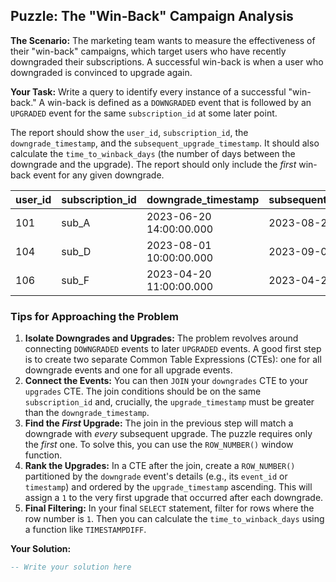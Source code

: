 ## Puzzle: The "Win-Back" Campaign Analysis

**The Scenario:** The marketing team wants to measure the effectiveness of their "win-back" campaigns, which target users who have recently downgraded their subscriptions. A successful win-back is when a user who downgraded is convinced to upgrade again.

**Your Task:** Write a query to identify every instance of a successful "win-back." A win-back is defined as a `DOWNGRADED` event that is followed by an `UPGRADED` event for the same `subscription_id` at some later point.

The report should show the `user_id`, `subscription_id`, the `downgrade_timestamp`, and the `subsequent_upgrade_timestamp`. It should also calculate the `time_to_winback_days` (the number of days between the downgrade and the upgrade). The report should only include the *first* win-back event for any given downgrade.

| **user_id** | **subscription_id** | **downgrade_timestamp** | **subsequent_upgrade_timestamp** | **time_to_winback_days** |
| ----------------- | ------------------------- | ----------------------------- | -------------------------------------- | ------------------------------ |
| 101               | sub_A                     | 2023-06-20 14:00:00.000       | 2023-08-25 11:30:00.000                | 65.90                          |
| 104               | sub_D                     | 2023-08-01 10:00:00.000       | 2023-09-01 10:00:00.000                | 31.00                          |
| 106               | sub_F                     | 2023-04-20 11:00:00.000       | 2023-04-28 15:00:00.000                | 8.17                           |

### Tips for Approaching the Problem

1. **Isolate Downgrades and Upgrades:** The problem revolves around connecting `DOWNGRADED` events to later `UPGRADED` events. A good first step is to create two separate Common Table Expressions (CTEs): one for all downgrade events and one for all upgrade events.
2. **Connect the Events:** You can then `JOIN` your `downgrades` CTE to your `upgrades` CTE. The join conditions should be on the same `subscription_id` and, crucially, the `upgrade_timestamp` must be greater than the `downgrade_timestamp`.
3. **Find the *****First***** Upgrade:** The join in the previous step will match a downgrade with *every* subsequent upgrade. The puzzle requires only the *first* one. To solve this, you can use the `ROW_NUMBER()` window function.
4. **Rank the Upgrades:** In a CTE after the join, create a `ROW_NUMBER()` partitioned by the `downgrade` event's details (e.g., its `event_id` or `timestamp`) and ordered by the `upgrade_timestamp` ascending. This will assign a `1` to the very first upgrade that occurred after each downgrade.
5. **Final Filtering:** In your final `SELECT` statement, filter for rows where the row number is `1`. Then you can calculate the `time_to_winback_days` using a function like `TIMESTAMPDIFF`.

**Your Solution:**

```sql
-- Write your solution here
```
